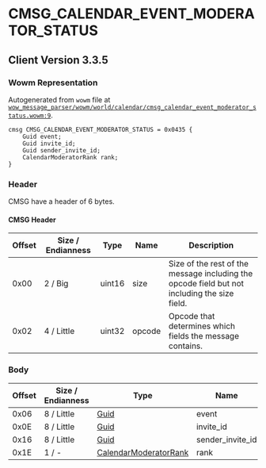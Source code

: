# CMSG_CALENDAR_EVENT_MODERATOR_STATUS

## Client Version 3.3.5

### Wowm Representation

Autogenerated from `wowm` file at [`wow_message_parser/wowm/world/calendar/cmsg_calendar_event_moderator_status.wowm:9`](https://github.com/gtker/wow_messages/tree/main/wow_message_parser/wowm/world/calendar/cmsg_calendar_event_moderator_status.wowm#L9).
```rust,ignore
cmsg CMSG_CALENDAR_EVENT_MODERATOR_STATUS = 0x0435 {
    Guid event;
    Guid invite_id;
    Guid sender_invite_id;
    CalendarModeratorRank rank;
}
```
### Header

CMSG have a header of 6 bytes.

#### CMSG Header

| Offset | Size / Endianness | Type   | Name   | Description |
| ------ | ----------------- | ------ | ------ | ----------- |
| 0x00   | 2 / Big           | uint16 | size   | Size of the rest of the message including the opcode field but not including the size field.|
| 0x02   | 4 / Little        | uint32 | opcode | Opcode that determines which fields the message contains.|

### Body

| Offset | Size / Endianness | Type | Name | Description | Comment |
| ------ | ----------------- | ---- | ---- | ----------- | ------- |
| 0x06 | 8 / Little | [Guid](../types/packed-guid.md) | event |  |  |
| 0x0E | 8 / Little | [Guid](../types/packed-guid.md) | invite_id |  |  |
| 0x16 | 8 / Little | [Guid](../types/packed-guid.md) | sender_invite_id |  |  |
| 0x1E | 1 / - | [CalendarModeratorRank](calendarmoderatorrank.md) | rank |  |  |

